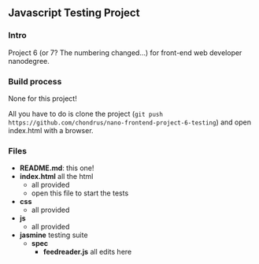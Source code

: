 ## Javascript Testing Project

### Intro

Project 6 (or 7? The numbering changed...) for front-end web developer nanodegree.

### Build process

None for this project!

All you have to do is clone the project (`git push https://github.com/chondrus/nano-frontend-project-6-testing`) and open index.html with a browser.

### Files

- **README.md**: this one!
- **index.html** all the html 
    - all provided
    - open this file to start the tests
- **css**
    - all provided
- **js**
    - all provided
- **jasmine** testing suite
    - **spec**
        - **feedreader.js** all edits here
